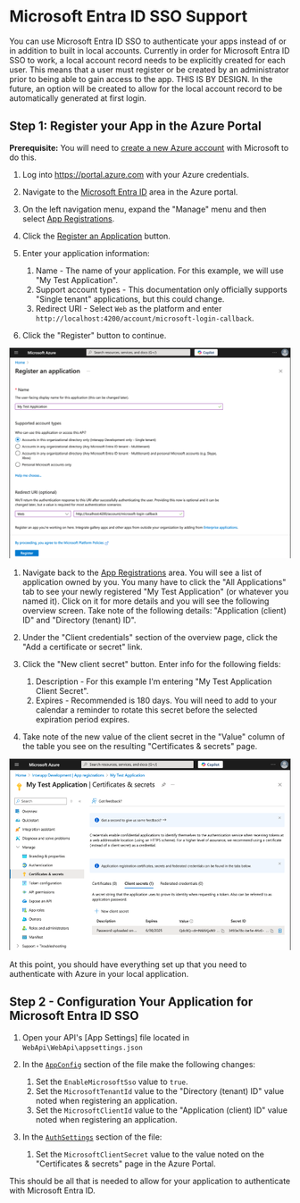 # Microsoft Entra ID SSO Support

You can use Microsoft Entra ID SSO to authenticate your apps instead of or in addition to built in local accounts. Currently in order for Microsoft Entra ID SSO to work, a local account record needs to be explicitly created for each user. This means that a user must register or be created by an administrator prior to being able to gain access to the app. THIS IS BY DESIGN. In the future, an option will be created to allow for the local account record to be automatically generated at first login.

## Step 1: Register your App in the Azure Portal

**Prerequisite:** You will need to [create a new Azure account](https://azure.microsoft.com/en-us/pricing/purchase-options/azure-account) with Microsoft to do this.

1. Log into https://portal.azure.com with your Azure credentials.

1. Navigate to the [Microsoft Entra ID](https://portal.azure.com/#view/Microsoft_AAD_IAM/ActiveDirectoryMenuBlade/~/Overview) area in the Azure portal.

1. On the left navigation menu, expand the "Manage" menu and then select [App Registrations](https://portal.azure.com/#view/Microsoft_AAD_IAM/ActiveDirectoryMenuBlade/~/Overview).

1. Click the [Register an Application](https://portal.azure.com/#view/Microsoft_AAD_RegisteredApps/CreateApplicationBlade/quickStartType~/null/isMSAApp~/false) button.

1. Enter your application information:

    1. Name - The name of your application. For this example, we will use "My Test Application".
    1. Support account types - This documentation only officially supports "Single tenant" applications, but this could change.
    1. Redirect URI - Select `Web` as the platform and enter `http://localhost:4200/account/microsoft-login-callback`.

1. Click the "Register" button to continue.

![App Registration Screenshot](./images/microsoft-sso/register-an-application.png)

1. Navigate back to the [App Registrations](https://portal.azure.com/#view/Microsoft_AAD_IAM/ActiveDirectoryMenuBlade/~/RegisteredApps) area. You will see a list of application owned by you. You many have to click the "All Applications" tab to see your newly registered "My Test Application" (or whatever you named it). Click on it for more details and you will see the following overview screen. Take note of the following details: "Application (client) ID" and "Directory (tenant) ID".

1. Under the "Client credentials" section of the overview page, click the "Add a certificate or secret" link.

1. Click the "New client secret" button. Enter info for the following fields:

    1. Description - For this example I'm entering "My Test Application Client Secret".
    1. Expires - Recommended is 180 days. You will need to add to your calendar a reminder to rotate this secret before the selected expiration period expires.

1. Take note of the new value of the client secret in the "Value" column of the table you see on the resulting "Certificates & secrets" page.

![Certificates and secrets screenshot](./images/microsoft-sso/certificates-and-secrets.png)

At this point, you should have everything set up that you need to authenticate with Azure in your local application.

## Step 2 - Configuration Your Application for Microsoft Entra ID SSO

1. Open your API's [App Settings] file located in `WebApi\WebApi\appsettings.json`

1. In the [`AppConfig`](./app-settings.md#appconfig-section) section of the file make the following changes:

    1. Set the `EnableMicrosoftSso` value to `true`.
    1. Set the `MicrosoftTenantId` value to the "Directory (tenant) ID"  value noted when registering an application.
    1. Set the `MicrosoftClientId` value to the "Application (client) ID" value noted when registering an application.

1. In the [`AuthSettings`](./app-settings.md#authsettings-section) section of the file:

    1. Set the `MicrosoftClientSecret` value to the value noted on the "Certificates & secrets" page in the Azure Portal.

This should be all that is needed to allow for your application to authenticate with Microsoft Entra ID.
